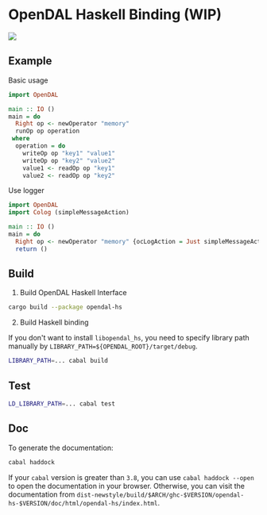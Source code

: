# OpenDAL Haskell Binding (WIP)

![](https://github.com/apache/incubator-opendal/assets/5351546/87bbf6e5-f19e-449a-b368-3e283016c887)

## Example

Basic usage

```haskell
import OpenDAL

main :: IO ()
main = do
  Right op <- newOperator "memory"
  runOp op operation
 where
  operation = do
    writeOp op "key1" "value1"
    writeOp op "key2" "value2"
    value1 <- readOp op "key1"
    value2 <- readOp op "key2"
```

Use logger

```haskell
import OpenDAL
import Colog (simpleMessageAction)

main :: IO ()
main = do
  Right op <- newOperator "memory" {ocLogAction = Just simpleMessageAction}
  return ()
```

## Build

1. Build OpenDAL Haskell Interface

```bash
cargo build --package opendal-hs
```

2. Build Haskell binding

If you don't want to install `libopendal_hs`, you need to specify library path manually by `LIBRARY_PATH=${OPENDAL_ROOT}/target/debug`.

```bash
LIBRARY_PATH=... cabal build
```

## Test

```bash
LD_LIBRARY_PATH=... cabal test
```

## Doc

To generate the documentation:
```bash
cabal haddock
```

If your `cabal` version is greater than `3.8`, you can use `cabal haddock --open` to open the documentation in your browser. Otherwise, you can visit the documentation from `dist-newstyle/build/$ARCH/ghc-$VERSION/opendal-hs-$VERSION/doc/html/opendal-hs/index.html`.
